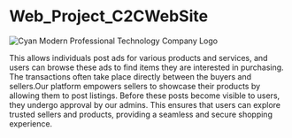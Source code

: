 # Web_Project_C2CWebSite

![Cyan Modern Professional Technology Company Logo](https://github.com/Theekshana-Vimukthi-Jayawickrama/Web_Project_C2CWebSite/assets/152789878/39616c70-8fa1-4de4-b68c-eaaf58acf025)

This allows individuals post ads for various products and services, and users can browse these ads to find items they are interested in purchasing. The transactions often take place directly between the buyers and sellers.Our platform empowers sellers to showcase their products by allowing them to post listings. Before these posts become visible to users, they undergo approval by our admins. This ensures that users can explore trusted sellers and products, providing a seamless and secure shopping experience.

